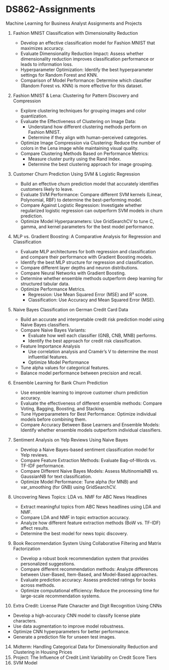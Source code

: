 # DS862-Assignments
Machine Learning for Business Analyst Assignments and Projects

1. Fashion MNIST Classification with Dimensionality Reduction </br>
   - Develop an effective classification model for Fashion MNIST that maximizes accuracy.
   - Evaluate Dimensionality Reduction Impact: Assess whether dimensionality reduction improves classification performance or leads to information loss.
   - Hyperparameter Optimization: Identify the best hyperparameter settings for Random Forest and KNN.
   - Comparison of Model Performance: Determine which classifier (Random Forest vs. KNN) is more effective for this dataset.
     
2. Fashion MNIST & Lena: Clustering for Pattern Discovery and Compression
   - Explore clustering techniques for grouping images and color quantization.
   - Evaluate the Effectiveness of Clustering on Image Data:
      - Understand how different clustering methods perform on Fashion MNIST.
      - Determine if they align with human-perceived categories.
   - Optimize Image Compression via Clustering: Reduce the number of colors in the Lena image while maintaining visual quality.
   - Compare Clustering Methods Based on Performance Metrics:
      - Measure cluster purity using the Rand Index.
      - Determine the best clustering approach for image grouping.
        
3. Customer Churn Prediction Using SVM & Logistic Regression
   - Build an effective churn prediction model that accurately identifies customers likely to leave.
   - Evaluate SVM Performance: Compare different SVM kernels (Linear, Polynomial, RBF) to determine the best-performing model.
   - Compare Against Logistic Regression: Investigate whether regularized logistic regression can outperform SVM models in churn prediction.
   - Optimize Model Hyperparameters: Use GridSearchCV to tune C, gamma, and kernel parameters for the best model performance.
     
4. MLP vs. Gradient Boosting: A Comparative Analysis for Regression and Classification
   - Evaluate MLP architectures for both regression and classification and compare their performance with Gradient Boosting models.
   - Identify the best MLP structure for regression and classification.
   - Compare different layer depths and neuron distributions.
   - Compare Neural Networks with Gradient Boosting.
   - Determine whether ensemble methods outperform deep learning for structured tabular data.
   - Optimize Performance Metrics.
      - Regression: Use Mean Squared Error (MSE) and R² score.
      - Classification: Use Accuracy and Mean Squared Error (MSE).

5. Naive Bayes Classification on German Credit Card Data
   - Build an accurate and interpretable credit risk prediction model using Naive Bayes classifiers.
   - Compare Naive Bayes Variants:
        - Evaluate how well each classifier (GNB, CNB, MNB) performs.
        - Identify the best approach for credit risk classification.
   - Feature Importance Analysis
      - Use correlation analysis and Cramér’s V to determine the most influential features.
      - Optimize Model Performance
   - Tune alpha values for categorical features.
   - Balance model performance between precision and recall.
     
6. Ensemble Learning for Bank Churn Prediction
   - Use ensemble learning to improve customer churn prediction accuracy.
   - Evaluate the effectiveness of different ensemble methods: Compare Voting, Bagging, Boosting, and Stacking.
   - Tune Hyperparameters for Best Performance: Optimize individual models before combining them.
   - Compare Accuracy Between Base Learners and Ensemble Models: Identify whether ensemble models outperform individual classifiers.

7. Sentiment Analysis on Yelp Reviews Using Naive Bayes
   - Develop a Naive Bayes-based sentiment classification model for Yelp reviews.
   - Compare Feature Extraction Methods: Evaluate Bag-of-Words vs. TF-IDF performance.
   - Compare Different Naive Bayes Models: Assess MultinomialNB vs. GaussianNB for text classification.
   - Optimize Model Performance: Tune alpha (for MNB) and var_smoothing (for GNB) using GridSearchCV.   


8. Uncovering News Topics: LDA vs. NMF for ABC News Headlines
   - Extract meaningful topics from ABC News headlines using LDA and NMF.
   - Compare LDA and NMF in topic extraction accuracy.
   - Analyze how different feature extraction methods (BoW vs. TF-IDF) affect results.
   - Determine the best model for news topic discovery.

9. Book Recommendation System Using Collaborative Filtering and Matrix Factorization
   - Develop a robust book recommendation system that provides personalized suggestions.
   - Compare different recommendation methods: Analyze differences between User-Based, Item-Based, and Model-Based approaches.
   - Evaluate prediction accuracy: Assess predicted ratings for books across methods.
   - Optimize computational efficiency: Reduce the processing time for large-scale recommendation systems.
     
10. Extra Credit: License Plate Character and Digit Recognition Using CNNs
   - Develop a high-accuracy CNN model to classify license plate characters.
   - Use data augmentation to improve model robustness.
   - Optimize CNN hyperparameters for better performance.
   - Generate a prediction file for unseen test images.

14. Midterm: Handling Categorical Data for Dimensionality Reduction and Clustering in Housing Prices
15. Project: The Influence of Credit Limit Variability on Credit Score Tiers
16. SVM Model
